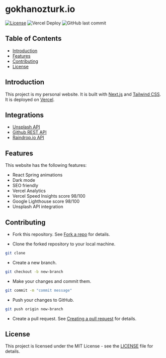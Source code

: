 # gokhanozturk.io
  
  [![License](https://img.shields.io/badge/License-MIT-blue.svg)](https://opensource.org/licenses/MIT)
  ![Vercel Deploy](https://therealsujitk-vercel-badge.vercel.app/?app=gokhanozturk-io)
  ![GitHub last commit](https://img.shields.io/github/last-commit/gokh4nozturk/gokhanozturk.io)
  
## Table of Contents

- [Introduction](#introduction)
- [Features](#features)
- [Contributing](#contributing)
- [License](#license)

## Introduction

This project is my personal website. It is built with [Next.js](https://nextjs.org/) and [Tailwind CSS](https://tailwindcss.com/). It is deployed on [Vercel](https://vercel.com/).

## Integrations

- [Unsplash API](https://unsplash.com/developers)
- [Github REST API](https://docs.github.com/en/rest)
- [Raindrop.io API](https://developer.raindrop.io/)

## Features

This website has the following features:

- React Spring animations
- Dark mode
- SEO friendly
- Vercel Analytics
- Vercel Speed Insights score 98/100
- Google Lighthouse score 98/100
- Unsplash API integration

## Contributing

- Fork this repository. See [Fork a repo](https://help.github.com/en/articles/fork-a-repo) for details.

- Clone the forked repository to your local machine.

```bash
git clone 
```

- Create a new branch.

```bash
git checkout -b new-branch
```

- Make your changes and commit them.

```bash
git commit -m "commit message"
```

- Push your changes to GitHub.

```bash
git push origin new-branch
```

- Create a pull request. See [Creating a pull request](https://help.github.com/en/articles/creating-a-pull-request) for details.

## License

This project is licensed under the MIT License - see the [LICENSE](LICENSE) file for details.
